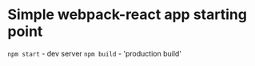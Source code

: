 # Simple webpack-react app starting point

`npm start` - dev server
`npm build` - 'production build'